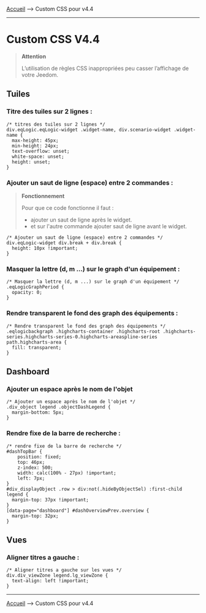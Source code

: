
<a href="{{site.url}}/documentation">Accueil</a> --> Custom CSS pour v4.4

------------

# Custom CSS V4.4

> **Attention**
>
>L’utilisation de règles CSS inappropriées peu casser l’affichage de votre Jeedom.

## Tuiles

### Titre des tuiles sur 2 lignes :

```
/* titres des tuiles sur 2 lignes */
div.eqLogic.eqLogic-widget .widget-name, div.scenario-widget .widget-name {
  max-height: 45px;
  min-height: 24px;
  text-overflow: unset;
  white-space: unset;
  height: unset;
}
```

### Ajouter un saut de ligne (espace) entre 2 commandes :
> **Fonctionnement**
>
> Pour que ce code fonctionne il faut :
> - ajouter un saut de ligne après le widget.
> - et sur l'autre commande ajouter saut de ligne avant le widget.

```
/* Ajouter un saut de ligne (espace) entre 2 commandes */
div.eqLogic-widget div.break + div.break {
  height: 10px !important;
}
```

### Masquer la lettre (d, m ...) sur le graph d'un équipement :

```
/* Masquer la lettre (d, m ...) sur le graph d'un équipement */
.eqLogicGraphPeriod {
  opacity: 0;
}
```

### Rendre transparent le fond des graph des équipements :

```
/* Rendre transparent le fond des graph des équipements */
.eqlogicbackgraph .highcharts-container .highcharts-root .highcharts-series.highcharts-series-0.highcharts-areaspline-series path.highcharts-area {
  fill: transparent;
}
```

## Dashboard

### Ajouter un espace après le nom de l'objet

```
/* Ajouter un espace après le nom de l'objet */
.div_object legend .objectDashLegend {
  margin-bottom: 5px;
}
```

### Rendre fixe de la barre de recherche :

```
/* rendre fixe de la barre de recherche */
#dashTopBar {
    position: fixed;
    top: 46px;
    z-index: 500;
    width: calc(100% - 27px) !important;
    left: 7px;
}
#div_displayObject .row > div:not(.hideByObjectSel) :first-child legend {
  margin-top: 37px !important;
}
[data-page="dashboard"] #dashOverviewPrev.overview {
  margin-top: 32px;
}
```

## Vues

### Aligner titres a gauche :

```
/* Aligner titres a gauche sur les vues */
div.div_viewZone legend.lg_viewZone {
  text-align: left !important;
}
```



-------------------

<a href="{{site.url}}/documentation">Accueil</a> --> Custom CSS pour v4.4